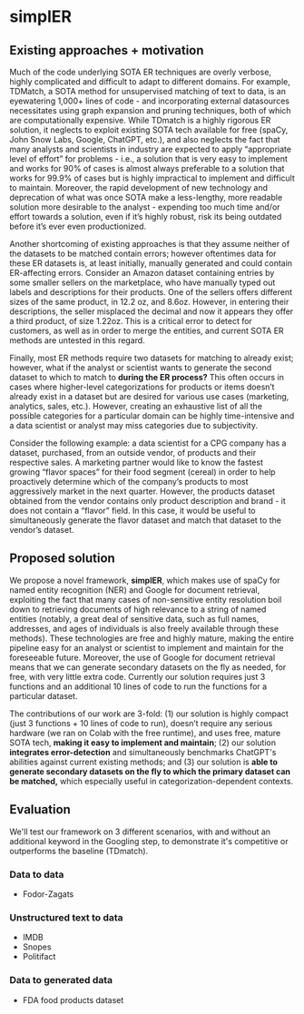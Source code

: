 # simplER

## Existing approaches + motivation
Much of the code underlying SOTA ER techniques are overly verbose, highly complicated and difficult to adapt to different domains. For example, TDMatch, a SOTA method for unsupervised matching of text to data, is an eyewatering 1,000+ lines of code - and incorporating external datasources necessitates using graph expansion and pruning techniques, both of which are computationally expensive. While TDmatch is a highly rigorous ER solution, it neglects to exploit existing SOTA tech available for free (spaCy, John Snow Labs, Google, ChatGPT, etc.), and also neglects the fact that many analysts and scientists in industry are expected to apply “appropriate level of effort” for problems - i.e., a solution that is very easy to implement and works for 90% of cases is almost always preferable to a solution that works for 99.9% of cases but is highly impractical to implement and difficult to maintain. Moreover, the rapid development of new technology and deprecation of what was once SOTA make a less-lengthy, more readable solution more desirable to the analyst - expending too much time and/or effort towards a solution, even if it’s highly robust, risk its being outdated before it’s ever even productionized.

Another shortcoming of existing approaches is that they assume neither of the datasets to be matched contain errors; however oftentimes data for these ER datasets is, at least initially, manually generated and could contain ER-affecting errors. Consider an Amazon dataset containing entries by some smaller sellers on the marketplace, who have manually typed out labels and descriptions for their products. One of the sellers offers different sizes of the same product, in 12.2 oz, and 8.6oz. However, in entering their descriptions, the seller misplaced the decimal and now it appears they offer a third product, of size 1.22oz. This is a critical error to detect for customers, as well as in order to merge the entities, and current SOTA ER methods are untested in this regard.

Finally, most ER methods require two datasets for matching to already exist; however, what if the analyst or scientist wants to generate the second dataset to which to match to **during the ER process?** This often occurs in cases where higher-level categorizations for products or items doesn’t already exist in a dataset but are desired for various use cases (marketing, analytics, sales, etc.). However, creating an exhaustive list of all the possible categories for a particular domain can be highly time-intensive and a data scientist or analyst may miss categories due to subjectivity. 

Consider the following example: a data scientist for a CPG company has a dataset, purchased, from an outside vendor, of products and their respective sales. A marketing partner would like to know the fastest growing “flavor spaces” for their food segment (cereal) in order to help proactively determine which of the company’s products to most aggressively market in the next quarter. However, the products dataset obtained from the vendor contains only product description and brand - it does not contain a “flavor” field. In this case, it would be useful to simultaneously generate the flavor dataset and match that dataset to the vendor’s dataset.

## Proposed solution
We propose a novel framework, **simplER**, which makes use of spaCy for named entity recognition (NER) and Google for document retrieval, exploiting the fact that many cases of non-sensitive entity resolution boil down to retrieving documents of high relevance to a string of named entities (notably, a great deal of sensitive data, such as full names, addresses, and ages of individuals is also freely available through these methods). These technologies are free and highly mature, making the entire pipeline easy for an analyst or scientist to implement and maintain for the foreseeable future. Moreover, the use of Google for document retrieval means that we can generate secondary datasets on the fly as needed, for free, with very little extra code. Currently our solution requires just 3 functions and an additional 10 lines of code to run the functions for a particular dataset. 

The contributions of our work are 3-fold: (1) our solution is highly compact (just 3 functions + 10 lines of code to run), doesn’t require any serious hardware (we ran on Colab with the free runtime), and uses free, mature SOTA tech, **making it easy to implement and maintain**; (2) our solution **integrates error-detection** and simultaneously benchmarks ChatGPT's abilities against current existing methods; and (3) our solution is **able to generate secondary datasets on the fly to which the primary dataset can be matched,** which especially useful in categorization-dependent contexts.

## Evaluation
We'll test our framework on 3 different scenarios, with and without an additional keyword in the Googling step, to demonstrate it's competitive or outperforms the baseline (TDmatch).

### Data to data
* Fodor-Zagats

### Unstructured text to data
* IMDB
* Snopes
* Politifact

### Data to generated data
* FDA food products dataset
